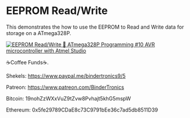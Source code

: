 # **EEPROM Read/Write**
 
This demonstrates the how to  use the EEPROM to Read and Write data for storage on a ATmega328P.

[![EEPROM Read/Write 🔴 ATmega328P Programming #10 AVR microcontroller with Atmel Studio](https://img.youtube.com/vi/q8C94CHXb6A/0.jpg)](https://www.youtube.com/watch?v=q8C94CHXb6A "EEPROM Read/Write 🔴 ATmega328P Programming #10 AVR microcontroller with Atmel Studio")

☕Coffee Funds☕.

Shekels: 
https://www.paypal.me/bindertronics9/5

Patreon:
https://www.patreon.com/BinderTronics

Bitcoin: 
19nohZzWXxVuZ9tZvw8Pvhajt5khG5mspW

Ethereum: 
0x5fe29789CDaE8c73C9791bEe36c7ad5db8511D39
